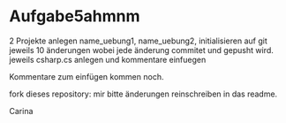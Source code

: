 # Aufgabe5ahmnm

2 Projekte anlegen name_uebung1, name_uebung2, initialisieren auf git
jeweils 10 änderungen wobei jede änderung commitet und gepusht wird. 
jeweils csharp.cs anlegen und kommentare einfuegen

Kommentare zum einfügen kommen noch.

fork dieses repository:
mir bitte änderungen reinschreiben in das readme.

Carina

